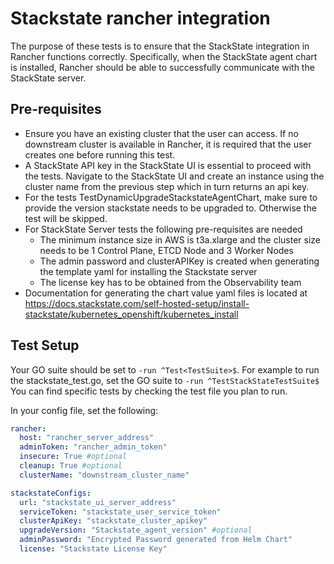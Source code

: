 # Stackstate rancher integration

The purpose of these tests is to ensure that the StackState integration in Rancher functions correctly. Specifically, when the StackState agent chart is installed, Rancher should be able to successfully communicate with the StackState server.

## Pre-requisites

- Ensure you have an existing cluster that the user can access. If no downstream cluster is available in Rancher, it is required that the user creates one before running this test.
- A StackState API key in the StackState UI is essential to proceed with the tests. Navigate to the StackState UI and create an instance using the cluster name from the previous step which in turn returns an api key.
- For the tests TestDynamicUpgradeStackstateAgentChart, make sure to provide the version stackstate needs to be upgraded to. Otherwise the test will be skipped.
- For StackState Server tests the following pre-requisites are needed
  - The minimum instance size in AWS is t3a.xlarge and the cluster size needs to be 1 Control Plane, ETCD Node and 3 Worker Nodes
  - The admin password and clusterAPIKey is created when generating the template yaml for installing the Stackstate server
  - The license key has to be obtained from the Observability team
- Documentation for generating the chart value yaml files is located at <https://docs.stackstate.com/self-hosted-setup/install-stackstate/kubernetes_openshift/kubernetes_install>

## Test Setup

Your GO suite should be set to `-run ^Test<TestSuite>$`. For example to run the stackstate_test.go, set the GO suite to `-run ^TestStackStateTestSuite$` You can find specific tests by checking the test file you plan to run.

In your config file, set the following:

```yaml
rancher: 
  host: "rancher_server_address"
  adminToken: "rancher_admin_token"
  insecure: True #optional
  cleanup: True #optional
  clusterName: "downstream_cluster_name"

stackstateConfigs: 
  url: "stackstate_ui_server_address"
  serviceToken: "stackstate_user_service_token"
  clusterApiKey: "stackstate_cluster_apikey"
  upgradeVersion: "Stackstate_agent_version" #optional
  adminPassword: "Encrypted Password generated from Helm Chart"
  license: "Stackstate License Key"
```
